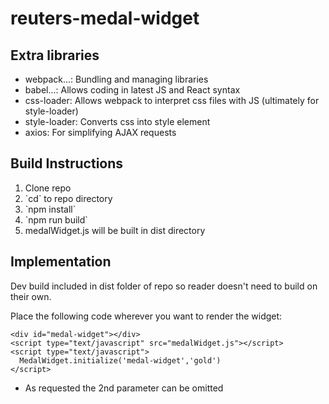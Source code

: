 # reuters-medal-widget

<h2>Extra libraries</h2>
<ul>
  <li>webpack...: Bundling and managing libraries</li>
  <li>babel...: Allows coding in latest JS and React syntax</li>
  <li>css-loader: Allows webpack to interpret css files with JS (ultimately for style-loader)</li>
  <li>style-loader: Converts css into style element</li>
  <li>axios: For simplifying AJAX requests</li>
</ul>

<h2>Build Instructions</h2>
<ol>
  <li>Clone repo</li>
  <li>`cd` to repo directory</li>
  <li>`npm install`</li>
  <li>`npm run build`</li>
  <li>medalWidget.js will be built in dist directory</li>
</ol>

<h2>Implementation</h2>
Dev build included in dist folder of repo so reader doesn't need to build on their own.

Place the following code wherever you want to render the widget:

```
<div id="medal-widget"></div>
<script type="text/javascript" src="medalWidget.js"></script>
<script type="text/javascript">
  MedalWidget.initialize('medal-widget','gold')
</script>
```
* As requested the 2nd parameter can be omitted
